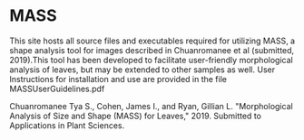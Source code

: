 # MASS

This site hosts all source files and executables required for utilizing MASS, a shape analysis tool for images described in Chuanromanee et al (submitted, 2019).This tool has been developed to facilitate user-friendly morphological analysis of leaves, but may be extended to other samples as well. User Instructions for installation and use are provided in the file MASSUserGuidelines.pdf

Chuanromanee Tya S., Cohen, James I., and Ryan, Gillian L. "Morphological Analysis of Size and Shape (MASS) for Leaves," 2019. Submitted to Applications in Plant Sciences.

